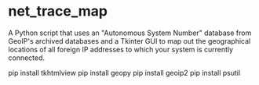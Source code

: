 # net_trace_map
A Python script that uses an "Autonomous System Number" database from GeoIP's archived databases and a Tkinter GUI to map out the geographical locations of all foreign IP addresses to which your system is currently connected.

pip install tkhtmlview
pip install geopy
pip install geoip2
pip install psutil
